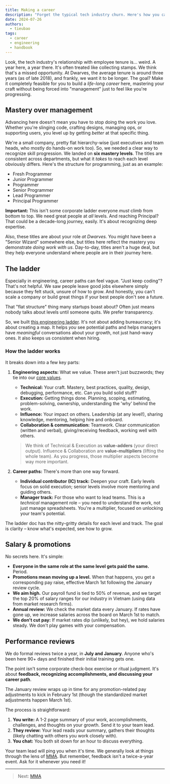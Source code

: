 ```yaml
---
title: Making a career
description: "Forget the typical tech industry churn. Here's how you can actually build a lasting career and master your craft at Dwarves Foundation."
date: 2024-07-26
authors:
  - tieubao
tags:
  - career
  - engineering
  - handbook
---
```


Look, the tech industry's relationship with employee tenure is… weird. A year here, a year there. It's often treated like collecting stamps. We think that's a missed opportunity. At Dwarves, the average tenure is around three years (as of late 2018), and frankly, we want it to be longer. The goal? Make it completely feasible for you to build a _life-long career_ here, mastering your craft without being forced into "management" just to feel like you're progressing.

## Mastery over management

Advancing here doesn't mean you have to stop doing the work you love. Whether you're slinging code, crafting designs, managing ops, or supporting users, you level up by getting _better_ at that specific thing.

We're a small company, pretty flat hierarchy-wise (just executives and team heads, who mostly do hands-on work too). So, we needed a clear way to recognize skill progression. We landed on **six mastery levels**. The titles are consistent across departments, but what it _takes_ to reach each level obviously differs. Here's the structure for programming, just as an example:

- Fresh Programmer
- Junior Programmer
- Programmer
- Senior Programmer
- Lead Programmer
- Principal Programmer

**Important:** This isn't some corporate ladder everyone _must_ climb from bottom to top. We need great people at _all_ levels. And reaching Principal? That could be a decade-long journey, easily. It's about recognizing deep expertise.

Also, these titles are about your role _at Dwarves_. You might have been a "Senior Wizard" somewhere else, but titles here reflect the mastery you demonstrate _doing work with us_. Day-to-day, titles aren't a huge deal, but they help everyone understand where people are in their journey here.

## The ladder

Especially in engineering, career paths can feel vague. "Just keep coding"? That's not helpful. We saw people leave good jobs elsewhere simply because they felt stuck, unsure of how to grow. And honestly, you can't scale a company or build great things if your best people don't see a future.

That "flat structure" thing many startups boast about? Often just means nobody talks about levels until someone quits. We prefer transparency.

So, we built [this engineering ladder](https://docs.google.com/spreadsheets/d/1oT2u-cZ4u7ls-V3abmBiddjaZgGTUXBncycxVkyg4Jg/edit#gid=0). It's not about adding bureaucracy; it's about creating a map. It helps _you_ see potential paths and helps managers have _meaningful_ conversations about your growth, not just hand-wavy ones. It also keeps us consistent when hiring.

### How the ladder works

It breaks down into a few key parts:

1. **Engineering aspects:** What we value. These aren't just buzzwords; they tie into our [core values](https://github.com/dwarvesf/playbook/blob/master/engineering/README.md).

   - **Technical:** Your craft. Mastery, best practices, quality, design, debugging, performance, etc. Can you build solid stuff?
   - **Execution:** Getting things done. Planning, scoping, estimating, problem-solving, ownership, understanding the 'why' behind the work.
   - **Influence:** Your impact on others. Leadership (at any level!), sharing knowledge, mentoring, helping hire and onboard.
   - **Collaboration & communication:** Teamwork. Clear communication (written and verbal), giving/receiving feedback, working well with others.

   > We think of Technical & Execution as **value-adders** (your direct output). Influence & Collaboration are **value-multipliers** (lifting the whole team). As you progress, those multiplier aspects become way more important.

2. **Career paths:** There's more than one way forward.
   - **Individual contributor (IC) track:** Deepen your craft. Early levels focus on solid execution; senior levels involve more mentoring and guiding others.
   - **Manager track:** For those who want to lead teams. This is a _technical_ management role – you need to understand the work, not just manage spreadsheets. You're a multiplier, focused on unlocking your team's potential.

The ladder doc has the nitty-gritty details for each level and track. The goal is clarity – know what's expected, see how to grow.

## Salary & promotions

No secrets here. It's simple:

- **Everyone in the same role at the same level gets paid the same.** Period.
- **Promotions mean moving up a level.** When that happens, you get a corresponding pay raise, effective March 1st following the January review cycle.
- **We aim high.** Our payroll fund is tied to 50% of revenue, and we target the top 20% of salary ranges for our industry in Vietnam (using data from market research firms).
- **Annual review:** We check the market data every January. If rates have gone up, we increase salaries across the board on March 1st to match.
- **We don't cut pay:** If market rates dip (unlikely, but hey), we hold salaries steady. We don't play games with your compensation.

## Performance reviews

We do formal reviews twice a year, in **July and January**. Anyone who's been here 90+ days and finished their initial training gets one.

The point isn't some corporate check-box exercise or ritual judgment. It's about **feedback, recognizing accomplishments, and discussing your career path**.

The January review wraps up in time for any promotion-related pay adjustments to kick in February 1st (though the standardized market adjustments happen March 1st).

The process is straightforward:

1. **You write:** A 1-2 page summary of your work, accomplishments, challenges, and thoughts on your growth. Send it to your team lead.
2. **They review:** Your lead reads your summary, gathers their thoughts (likely chatting with others you work closely with).
3. **You chat:** You both sit down for an hour to discuss everything.

Your team lead will ping you when it's time. We generally look at things through the lens of [MMA](mma.md). But remember, feedback isn't a twice-a-year event. Ask for it whenever you need it!

---

> Next: [MMA](mma.md)
